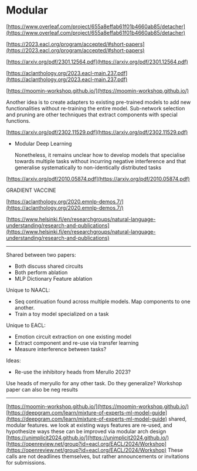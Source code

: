# Modular

[https://www.overleaf.com/project/655a8effab61f01b4660ab85/detacher](https://www.overleaf.com/project/655a8effab61f01b4660ab85/detacher)

[https://2023.eacl.org/program/accepted/#short-papers](https://2023.eacl.org/program/accepted/#short-papers)

[https://arxiv.org/pdf/2301.12564.pdf](https://arxiv.org/pdf/2301.12564.pdf)

[https://aclanthology.org/2023.eacl-main.237.pdf](https://aclanthology.org/2023.eacl-main.237.pdf)

[https://moomin-workshop.github.io/](https://moomin-workshop.github.io/)

Another idea is to create adapters to existing pre-trained models to add new functionalities without re-training the entire model. Sub-network selection and pruning are other techniques that extract components with special functions.

[https://arxiv.org/pdf/2302.11529.pdf](https://arxiv.org/pdf/2302.11529.pdf)

- Modular Deep Learning
    
    Nonetheless, it remains unclear how to develop models that specialise towards
    multiple tasks without incurring negative interference and that generalise systematically
    to non-identically distributed tasks
    

[https://arxiv.org/pdf/2010.05874.pdf](https://arxiv.org/pdf/2010.05874.pdf)

GRADIENT VACCINE

[https://aclanthology.org/2020.emnlp-demos.7/](https://aclanthology.org/2020.emnlp-demos.7/)

[https://www.helsinki.fi/en/researchgroups/natural-language-understanding/research-and-publications](https://www.helsinki.fi/en/researchgroups/natural-language-understanding/research-and-publications)

---

Shared between two papers:

- Both discuss shared circuits
- Both perform ablation
- MLP Dictionary Feature ablation

Unique to NAACL:

- Seq continuation found across multiple models. Map components to one another.
- Train a toy model specialized on a task

Unique to EACL:

- Emotion circuit extraction on one existing model
- Extract component and re-use via transfer learning
- Measure interference between tasks?

Ideas:

- Re-use the inhibitory heads from Merullo 2023?

Use heads of meryullo for any other task. Do they generalize?
Workshop paper can also be neg results

---

[https://moomin-workshop.github.io/](https://moomin-workshop.github.io/)[https://deepgram.com/learn/mixture-of-experts-ml-model-guide](https://deepgram.com/learn/mixture-of-experts-ml-model-guide)
shared, modular features. we look at existing ways features are re-used, and hypothesize ways these can be improved via modular arch design
[https://unimplicit2024.github.io/](https://unimplicit2024.github.io/)[https://openreview.net/group?id=eacl.org/EACL/2024/Workshop](https://openreview.net/group?id=eacl.org/EACL/2024/Workshop)
These calls are not deadlines themselves, but rather announcements or invitations for submissions.
